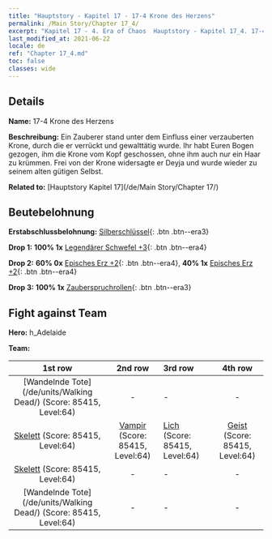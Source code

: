 ```yaml
---
title: "Hauptstory - Kapitel 17 - 17-4 Krone des Herzens"
permalink: /Main Story/Chapter 17_4/
excerpt: "Kapitel 17 - 4. Era of Chaos  Hauptstory - Kapitel 17_4. 17-4 Krone des Herzens"
last_modified_at: 2021-06-22
locale: de
ref: "Chapter 17_4.md"
toc: false
classes: wide
---
```


## Details

 **Name:** 17-4 Krone des Herzens

 **Beschreibung:** Ein Zauberer stand unter dem Einfluss einer verzauberten Krone, durch die er verrückt und gewalttätig wurde. Ihr habt Euren Bogen gezogen, ihm die Krone vom Kopf geschossen, ohne ihm auch nur ein Haar zu krümmen. Frei von der Krone widersagte er Deyja und wurde wieder zu seinem alten gütigen Selbst.

 **Related to:** [Hauptstory Kapitel 17](/de/Main Story/Chapter 17/)

## Beutebelohnung

 **Erstabschlussbelohnung:** [Silberschlüssel](/ItemsDE/con_693/){: .btn .btn--era3}

 **Drop 1:** **100% 1x** [Legendärer Schwefel +3](/ItemsDE/mat_57/){: .btn .btn--era4}

 **Drop 2:** **60% 0x** [Episches Erz +2](/ItemsDE/mat_47/){: .btn .btn--era4}, **40% 1x** [Episches Erz +2](/ItemsDE/mat_47/){: .btn .btn--era4}

 **Drop 3:** **100% 1x** [Zauberspruchrollen](/ItemsDE/con_694/){: .btn .btn--era3}


## Fight against Team
 **Hero:** h_Adelaide

 **Team:**


  | 1st row | 2nd row | 3rd row | 4th row |
  |:----:|:----:|:----|:----:|
  | [Wandelnde Tote](/de/units/Walking Dead/) (Score: 85415, Level:64)  | - | - | - |
  | [Skelett](/de/units/Skeleton/) (Score: 85415, Level:64)  | [Vampir](/de/units/Vampire/) (Score: 85415, Level:64)  | [Lich](/de/units/Lich/) (Score: 85415, Level:64)  | [Geist](/de/units/Wight/) (Score: 85415, Level:64)  |
  | [Skelett](/de/units/Skeleton/) (Score: 85415, Level:64)  | - | - | - |
  | [Wandelnde Tote](/de/units/Walking Dead/) (Score: 85415, Level:64)  | - | - | - |


